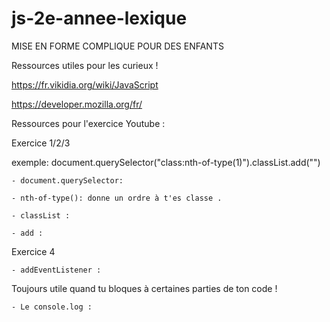 # js-2e-annee-lexique

MISE EN FORME COMPLIQUE POUR DES ENFANTS





Ressources utiles  pour les curieux !


https://fr.vikidia.org/wiki/JavaScript

https://developer.mozilla.org/fr/








Ressources pour l'exercice Youtube :


Exercice 1/2/3

exemple: document.querySelector("class:nth-of-type(1)").classList.add("")

    - document.querySelector: 

    - nth-of-type(): donne un ordre à t'es classe .

    - classList :
    
    - add :
    
    
    
    
    
Exercice 4

    - addEventListener :
    
    
    
    


Toujours utile quand tu bloques à certaines parties de ton code !

    - Le console.log :
    
